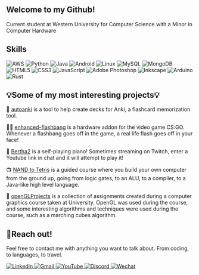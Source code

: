 ## Welcome to my Github! 
Current student at Western University for Computer Science with a Minor in Computer Hardware

## Skills

![AWS](https://img.shields.io/badge/AWS-%23FF9900.svg?style=flat&logo=amazon-aws&logoColor=white)
![Python](https://img.shields.io/badge/Python-3670A0?style=flat&logo=python&logoColor=ffdd54)
![Java](https://img.shields.io/badge/Java-%23ED8B00.svg?style=flat&logo=java&logoColor=white)
![Android](https://img.shields.io/badge/Android-3DDC84?style=flat&logo=android&logoColor=white)
![Linux](https://img.shields.io/badge/Linux-FCC624?style=flat&logo=linux&logoColor=black)
![MySQL](https://img.shields.io/badge/MySQL-%2300f.svg?style=flat&logo=mysql&logoColor=white)
![MongoDB](https://img.shields.io/badge/MongoDB-%234ea94b.svg?style=flat&logo=mongodb&logoColor=white)
![HTML5](https://img.shields.io/badge/HTML5-%23E34F26.svg?style=flat&logo=html5&logoColor=white)
![CSS3](https://img.shields.io/badge/CSS3-%231572B6.svg?style=flat&logo=css3&logoColor=white)
![JavaScript](https://img.shields.io/badge/Javascript-%23323330.svg?style=flat&logo=javascript&logoColor=%23F7DF1E)
![Adobe Photoshop](https://img.shields.io/badge/Adobe%20Photoshop-%2331A8FF.svg?style=flat&logo=adobe%20photoshop&logoColor=white)
![Inkscape](https://img.shields.io/badge/Inkscape-e0e0e0?style=flat&logo=inkscape&logoColor=080A13)
![Arduino](https://img.shields.io/badge/-Arduino-00979D?style=flat&logo=Arduino&logoColor=white)
![Rust](https://img.shields.io/badge/RUST-orange.svg?style=flat&logo=rust&logoColor=white)

## 💡Some of my most interesting projects💡

📝  [autoanki](https://github.com/timmy6figures/autoanki) is a tool to help create decks for Anki, a flashcard memorization tool. 

👨‍🏭  [enhanced-flashbang](https://github.com/timmy6figures/enhanced-flashbang) is a hardware addon for the video game CS:GO. Whenever a flashbang goes off in the game, a real life flash goes off in your face! 

🎹 [Bertha2](https://github.com/boyesm/Bertha2) is a self-playing piano! Sometimes streaming on Twitch, enter a Youtube link in chat and it will attempt to play it!

📺 [NAND to Tetris](https://github.com/timmy6figures/nand-to-tetris) is a guided course where you build your own computer from the ground up, going from logic gates, to an ALU, to a compiler, to a Java-like high level language.

🌊 [openGLProjects](https://github.com/timmy6figures/openGLProjects) is a collection of assignments created during a computer graphics course taken at University. OpenGL was used during the course, and some interesting algorithms and techniques were used during the course, such as a marching cubes algorithm.

  
## 🤝Reach out!
Feel free to contact me with anything you want to talk about. From coding, to languages, to travel.

<p>
  <a href="https://www.linkedin.com/in/jarvis-coghlin-6b137a1a3/" title="Linkedin">
    <img src="https://img.shields.io/badge/linkedin-%230077B5.svg?style=for-the-badge&logo=linkedin&logoColor=white" alt="Linkedin" />
  </a>
  
  <a href="mailto:jarviscoghlin@gmail.com" title="Gmail">
    <img src="https://img.shields.io/badge/Gmail-D14836?style=for-the-badge&logo=gmail&logoColor=white" alt="Gmail" />
  </a>
  
  <a href="https://www.youtube.com/channel/UC2fm48El_nTcEV0CmV4d1cw" title="YouTube">
    <img src="https://img.shields.io/badge/YouTube-%23FF0000.svg?style=for-the-badge&logo=YouTube&logoColor=white" alt="YouTube" />
  </a>
  
  <a href="https://discordapp.com/users/timmy6figures#3912" title="Discord">
    <img src="https://img.shields.io/badge/Discord-%237289DA.svg?style=for-the-badge&logo=discord&logoColor=white" alt="Discord" />
  </a>
  <a href="https://u.wechat.com/kKhMIBXoO9No_dYoapjLPH8" title="Wechat">
    <img src="https://img.shields.io/badge/WeChat-07C160?style=for-the-badge&logo=wechat&logoColor=white" alt="Wechat" />
  </a>
  
</p>

